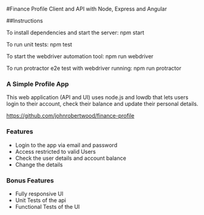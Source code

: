 #Finance Profile Client and API with Node, Express and Angular


##Instructions 

To install dependencies and start the server: npm start

To run unit tests: npm test

To start the webdriver automation tool: npm run webdriver

To run protractor e2e test with webdriver running: npm run protractor

### A Simple Profile App 

This web application (API and UI) uses node.js and lowdb that lets users login to their account, check their balance and update their personal details.

https://github.com/johnrobertwood/finance-profile

### Features

* Login to the app via email and password
* Access restricted to valid Users
* Check the user details and account balance
* Change the details

### Bonus Features

* Fully responsive UI
* Unit Tests of the api
* Functional Tests of the UI

